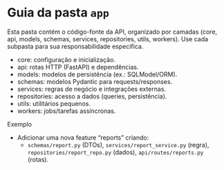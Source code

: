 # Guia da pasta `app`

Esta pasta contém o código-fonte da API, organizado por camadas (core, api, models, schemas, services, repositories, utils, workers). Use cada subpasta para sua responsabilidade específica.

- core: configuração e inicialização.
- api: rotas HTTP (FastAPI) e dependências.
- models: modelos de persistência (ex.: SQLModel/ORM).
- schemas: modelos Pydantic para requests/responses.
- services: regras de negócio e integrações externas.
- repositories: acesso a dados (queries, persistência).
- utils: utilitários pequenos.
- workers: jobs/tarefas assíncronas.

Exemplo
- Adicionar uma nova feature “reports” criando:
  - `schemas/report.py` (DTOs), `services/report_service.py` (regra), `repositories/report_repo.py` (dados), `api/routes/reports.py` (rotas).
